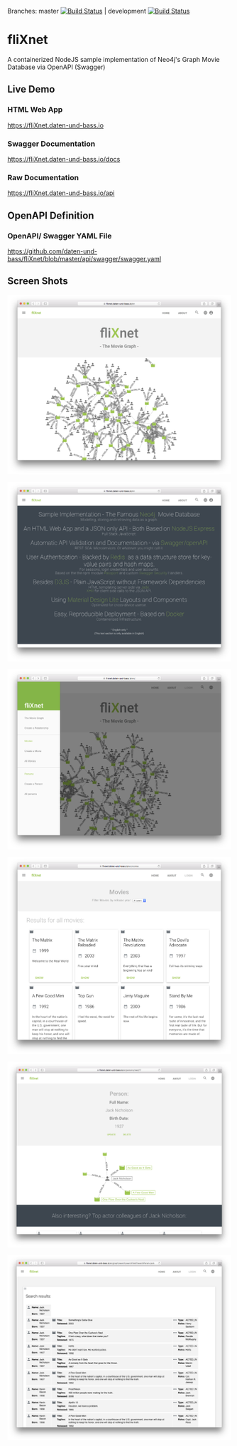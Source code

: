 
Branches: master [![Build Status](https://travis-ci.org/daten-und-bass/fliXnet.svg?branch=master)](https://travis-ci.org/daten-und-bass/fliXnet) | development [![Build Status](https://travis-ci.org/daten-und-bass/fliXnet.svg?branch=development)](https://travis-ci.org/daten-und-bass/fliXnet)  



# fliXnet
A containerized NodeJS sample implementation of Neo4j's Graph Movie Database via OpenAPI (Swagger)

## Live Demo ##

### HTML Web App ###
https://fliXnet.daten-und-bass.io

### Swagger Documentation ###
https://fliXnet.daten-und-bass.io/docs

### Raw Documentation ###
https://fliXnet.daten-und-bass.io/api

## OpenAPI Definition ##
### OpenAPI/ Swagger YAML File ###
https://github.com/daten-und-bass/fliXnet/blob/master/api/swagger/swagger.yaml

## Screen Shots ##

![fliXnet HOME page 1](/public/images/screenshots/HOME_page_1.png?raw=true "fliXnet HOME page 1")

![fliXnet HOME page 2](/public/images/screenshots/HOME_page_2.png?raw=true "fliXnet HOME page 2")

![fliXnet SITE MENU](/public/images/screenshots/SITE_MENU.png?raw=true "fliXnet SITE MENU")

![fliXnet ALL MOVIES page](/public/images/screenshots/ALL_MOVIES_page.png?raw=true "fliXnet ALL MOVIES page")

![fliXnet ONE PERSON page](/public/images/screenshots/ONE_PERSON_page.png?raw=true "fliXnet ONE PERSON page")

![fliXnet SEARCHResults page](/public/images/screenshots/SEARCH_Results_page.png?raw=true "fliXnet SEARCH Results page")
